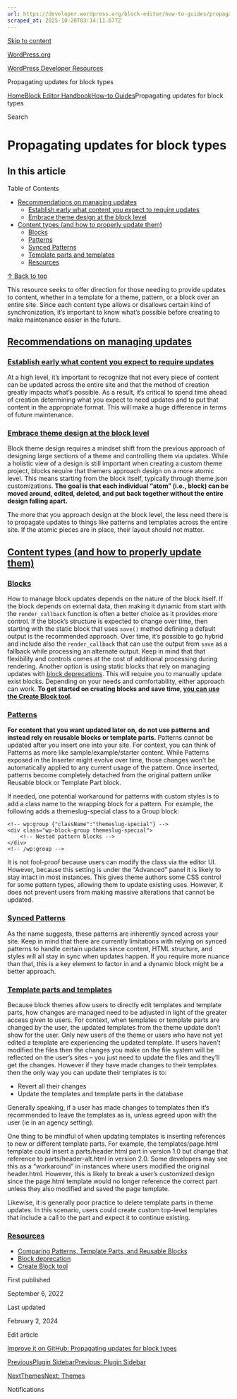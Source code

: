 ```yaml
---
url: https://developer.wordpress.org/block-editor/how-to-guides/propagating-updates
scraped_at: 2025-10-20T03:14:11.677Z
---
```


[Skip to content](https://developer.wordpress.org/block-editor/how-to-guides/propagating-updates/#wp--skip-link--target)

[WordPress.org](https://wordpress.org/)

[WordPress Developer Resources](https://developer.wordpress.org/)

Propagating updates for block types


[Home](https://developer.wordpress.org/)[Block Editor Handbook](https://developer.wordpress.org/block-editor/)[How-to Guides](https://developer.wordpress.org/block-editor/how-to-guides/)Propagating updates for block types

Search

# Propagating updates for block types

## In this article

Table of Contents

- [Recommendations on managing updates](https://developer.wordpress.org/block-editor/how-to-guides/propagating-updates/#recommendations-on-managing-updates)
  - [Establish early what content you expect to require updates](https://developer.wordpress.org/block-editor/how-to-guides/propagating-updates/#establish-early-what-content-you-expect-to-require-updates)
  - [Embrace theme design at the block level](https://developer.wordpress.org/block-editor/how-to-guides/propagating-updates/#embrace-theme-design-at-the-block-level)
- [Content types (and how to properly update them)](https://developer.wordpress.org/block-editor/how-to-guides/propagating-updates/#content-types-and-how-to-properly-update-them)
  - [Blocks](https://developer.wordpress.org/block-editor/how-to-guides/propagating-updates/#blocks)
  - [Patterns](https://developer.wordpress.org/block-editor/how-to-guides/propagating-updates/#patterns)
  - [Synced Patterns](https://developer.wordpress.org/block-editor/how-to-guides/propagating-updates/#synced-patterns)
  - [Template parts and templates](https://developer.wordpress.org/block-editor/how-to-guides/propagating-updates/#template-parts-and-templates)
  - [Resources](https://developer.wordpress.org/block-editor/how-to-guides/propagating-updates/#resources)

[↑ Back to top](https://developer.wordpress.org/block-editor/how-to-guides/propagating-updates/#wp--skip-link--target)

This resource seeks to offer direction for those needing to provide updates to content, whether in a template for a theme, pattern, or a block over an entire site. Since each content type allows or disallows certain kind of synchronization, it’s important to know what’s possible before creating to make maintenance easier in the future.

## [Recommendations on managing updates](https://developer.wordpress.org/block-editor/how-to-guides/propagating-updates/\#recommendations-on-managing-updates)

### [Establish early what content you expect to require updates](https://developer.wordpress.org/block-editor/how-to-guides/propagating-updates/\#establish-early-what-content-you-expect-to-require-updates)

At a high level, it’s important to recognize that not every piece of content can be updated across the entire site and that the method of creation greatly impacts what’s possible. As a result, it’s critical to spend time ahead of creation determining what you expect to need updates and to put that content in the appropriate format. This will make a huge difference in terms of future maintenance.

### [Embrace theme design at the block level](https://developer.wordpress.org/block-editor/how-to-guides/propagating-updates/\#embrace-theme-design-at-the-block-level)

Block theme design requires a mindset shift from the previous approach of designing large sections of a theme and controlling them via updates. While a holistic view of a design is still important when creating a custom theme project, blocks require that themers approach design on a more atomic level. This means starting from the block itself, typically through theme.json customizations. **The goal is that each individual “atom” (i.e., block) can be moved around, edited, deleted, and put back together without the entire design falling apart.**

The more that you approach design at the block level, the less need there is to propagate updates to things like patterns and templates across the entire site. If the atomic pieces are in place, their layout should not matter.

## [Content types (and how to properly update them)](https://developer.wordpress.org/block-editor/how-to-guides/propagating-updates/\#content-types-and-how-to-properly-update-them)

### [Blocks](https://developer.wordpress.org/block-editor/how-to-guides/propagating-updates/\#blocks)

How to manage block updates depends on the nature of the block itself. If the block depends on external data, then making it dynamic from start with the `render_callback` function is often a better choice as it provides more control. If the block’s structure is expected to change over time, then starting with the static block that uses `save()` method defining a default output is the recommended approach. Over time, it’s possible to go hybrid and include also the `render_callback` that can use the output from `save` as a fallback while processing an alternate output. Keep in mind that that flexibility and controls comes at the cost of additional processing during rendering. Another option is using static blocks that rely on managing updates with [block deprecations](https://developer.wordpress.org/block-editor/reference-guides/block-api/block-deprecation/). This will require you to manually update exist blocks. Depending on your needs and comfortability, either approach can work. **To get started on creating blocks and save time, [you can use the Create Block tool](https://developer.wordpress.org/block-editor/reference-guides/packages/packages-create-block/).**

### [Patterns](https://developer.wordpress.org/block-editor/how-to-guides/propagating-updates/\#patterns)

**For content that you want updated later on, do not use patterns and instead rely on reusable blocks or template parts.** Patterns cannot be updated after you insert one into your site. For context, you can think of Patterns as more like sample/example/starter content. While Patterns exposed in the Inserter might evolve over time, those changes won’t be automatically applied to any current usage of the pattern. Once inserted, patterns become completely detached from the original pattern unlike Reusable block or Template Part block.

If needed, one potential workaround for patterns with custom styles is to add a class name to the wrapping block for a pattern. For example, the following adds a themeslug-special class to a Group block:

```
<!-- wp:group {"className":"themeslug-special"} -->
<div class="wp-block-group themeslug-special">
    <!-- Nested pattern blocks -->
</div>
<!-- /wp:group -->

```

It is not fool-proof because users can modify the class via the editor UI. However, because this setting is under the “Advanced” panel it is likely to stay intact in most instances. This gives theme authors some CSS control for some pattern types, allowing them to update existing uses. However, it does not prevent users from making massive alterations that cannot be updated.

### [Synced Patterns](https://developer.wordpress.org/block-editor/how-to-guides/propagating-updates/\#synced-patterns)

As the name suggests, these patterns are inherently synced across your site. Keep in mind that there are currently limitations with relying on synced patterns to handle certain updates since content, HTML structure, and styles will all stay in sync when updates happen. If you require more nuance than that, this is a key element to factor in and a dynamic block might be a better approach.

### [Template parts and templates](https://developer.wordpress.org/block-editor/how-to-guides/propagating-updates/\#template-parts-and-templates)

Because block themes allow users to directly edit templates and template parts, how changes are managed need to be adjusted in light of the greater access given to users. For context, when templates or template parts are changed by the user, the updated templates from the theme update don’t show for the user. Only new users of the theme or users who have not yet edited a template are experiencing the updated template. If users haven’t modified the files then the changes you make on the file system will be reflected on the user’s sites – you just need to update the files and they’ll get the changes. However if they have made changes to their templates then the only way you can update their templates is to:

- Revert all their changes
- Update the templates and template parts in the database

Generally speaking, if a user has made changes to templates then it’s recommended to leave the templates as is, unless agreed upon with the user (ie in an agency setting).

One thing to be mindful of when updating templates is inserting references to new or different template parts. For example, the templates/page.html template could insert a parts/header.html part in version 1.0 but change that reference to parts/header-alt.html in version 2.0. Some developers may see this as a “workaround” in instances where users modified the original header.html. However, this is likely to break a user’s customized design since the page.html template would no longer reference the correct part unless they also modified and saved the page template.

Likewise, it is generally poor practice to delete template parts in theme updates. In this scenario, users could create custom top-level templates that include a call to the part and expect it to continue existing.

### [Resources](https://developer.wordpress.org/block-editor/how-to-guides/propagating-updates/\#resources)

- [Comparing Patterns, Template Parts, and Reusable Blocks](https://wordpress.org/documentation/article/comparing-patterns-template-parts-and-reusable-blocks/)
- [Block deprecation](https://developer.wordpress.org/block-editor/reference-guides/block-api/block-deprecation/)
- [Create Block tool](https://developer.wordpress.org/block-editor/reference-guides/packages/packages-create-block/)

First published

September 6, 2022

Last updated

February 2, 2024

Edit article

[Improve it on GitHub: Propagating updates for block types](https://github.com/WordPress/gutenberg/edit/trunk/docs/how-to-guides/propagating-updates.md)

[PreviousPlugin SidebarPrevious: Plugin Sidebar](https://developer.wordpress.org/block-editor/how-to-guides/plugin-sidebar-0/)

[NextThemesNext: Themes](https://developer.wordpress.org/block-editor/how-to-guides/themes/)

Notifications